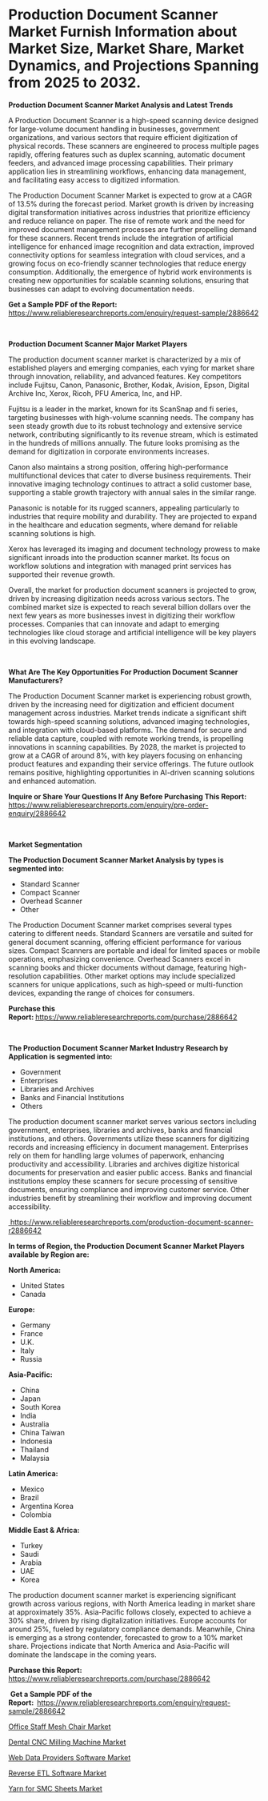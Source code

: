 <p><h1>Production Document Scanner Market Furnish Information about Market Size, Market Share, Market Dynamics, and Projections Spanning from 2025 to 2032.</h1></p><p><strong>Production Document Scanner Market Analysis and Latest Trends</strong></p>
<p><p>A Production Document Scanner is a high-speed scanning device designed for large-volume document handling in businesses, government organizations, and various sectors that require efficient digitization of physical records. These scanners are engineered to process multiple pages rapidly, offering features such as duplex scanning, automatic document feeders, and advanced image processing capabilities. Their primary application lies in streamlining workflows, enhancing data management, and facilitating easy access to digitized information.</p><p>The Production Document Scanner Market is expected to grow at a CAGR of 13.5% during the forecast period. Market growth is driven by increasing digital transformation initiatives across industries that prioritize efficiency and reduce reliance on paper. The rise of remote work and the need for improved document management processes are further propelling demand for these scanners. Recent trends include the integration of artificial intelligence for enhanced image recognition and data extraction, improved connectivity options for seamless integration with cloud services, and a growing focus on eco-friendly scanner technologies that reduce energy consumption. Additionally, the emergence of hybrid work environments is creating new opportunities for scalable scanning solutions, ensuring that businesses can adapt to evolving documentation needs.</p></p>
<p><strong>Get a Sample PDF of the Report:&nbsp;</strong> <a href="https://www.reliableresearchreports.com/enquiry/request-sample/2886642?utm_campaign=83&utm_medium=2&utm_source=Github&utm_content=ia&utm_term=13032025&utm_id=production-document-scanner">https://www.reliableresearchreports.com/enquiry/request-sample/2886642</a></p>
<p>&nbsp;</p>
<p><strong>Production Document Scanner Major Market Players</strong></p>
<p><p>The production document scanner market is characterized by a mix of established players and emerging companies, each vying for market share through innovation, reliability, and advanced features. Key competitors include Fujitsu, Canon, Panasonic, Brother, Kodak, Avision, Epson, Digital Archive Inc, Xerox, Ricoh, PFU America, Inc, and HP.</p><p>Fujitsu is a leader in the market, known for its ScanSnap and fi series, targeting businesses with high-volume scanning needs. The company has seen steady growth due to its robust technology and extensive service network, contributing significantly to its revenue stream, which is estimated in the hundreds of millions annually. The future looks promising as the demand for digitization in corporate environments increases.</p><p>Canon also maintains a strong position, offering high-performance multifunctional devices that cater to diverse business requirements. Their innovative imaging technology continues to attract a solid customer base, supporting a stable growth trajectory with annual sales in the similar range.</p><p>Panasonic is notable for its rugged scanners, appealing particularly to industries that require mobility and durability. They are projected to expand in the healthcare and education segments, where demand for reliable scanning solutions is high.</p><p>Xerox has leveraged its imaging and document technology prowess to make significant inroads into the production scanner market. Its focus on workflow solutions and integration with managed print services has supported their revenue growth.</p><p>Overall, the market for production document scanners is projected to grow, driven by increasing digitization needs across various sectors. The combined market size is expected to reach several billion dollars over the next few years as more businesses invest in digitizing their workflow processes. Companies that can innovate and adapt to emerging technologies like cloud storage and artificial intelligence will be key players in this evolving landscape.</p></p>
<p>&nbsp;</p>
<p><strong>What Are The Key Opportunities For Production Document Scanner Manufacturers?</strong></p>
<p><p>The Production Document Scanner market is experiencing robust growth, driven by the increasing need for digitization and efficient document management across industries. Market trends indicate a significant shift towards high-speed scanning solutions, advanced imaging technologies, and integration with cloud-based platforms. The demand for secure and reliable data capture, coupled with remote working trends, is propelling innovations in scanning capabilities. By 2028, the market is projected to grow at a CAGR of around 8%, with key players focusing on enhancing product features and expanding their service offerings. The future outlook remains positive, highlighting opportunities in AI-driven scanning solutions and enhanced automation.</p></p>
<p><strong>Inquire or Share Your Questions If Any Before Purchasing This Report:</strong> <a href="https://www.reliableresearchreports.com/enquiry/pre-order-enquiry/2886642?utm_campaign=83&utm_medium=2&utm_source=Github&utm_content=ia&utm_term=13032025&utm_id=production-document-scanner">https://www.reliableresearchreports.com/enquiry/pre-order-enquiry/2886642</a></p>
<p>&nbsp;</p>
<p><strong>Market Segmentation</strong></p>
<p><strong>The Production Document Scanner Market Analysis by types is segmented into:</strong></p>
<p><ul><li>Standard Scanner</li><li>Compact Scanner</li><li>Overhead Scanner</li><li>Other</li></ul></p>
<p><p>The Production Document Scanner market comprises several types catering to different needs. Standard Scanners are versatile and suited for general document scanning, offering efficient performance for various sizes. Compact Scanners are portable and ideal for limited spaces or mobile operations, emphasizing convenience. Overhead Scanners excel in scanning books and thicker documents without damage, featuring high-resolution capabilities. Other market options may include specialized scanners for unique applications, such as high-speed or multi-function devices, expanding the range of choices for consumers.</p></p>
<p><strong>Purchase this Report:&nbsp;</strong><a href="https://www.reliableresearchreports.com/purchase/2886642?utm_campaign=83&utm_medium=2&utm_source=Github&utm_content=ia&utm_term=13032025&utm_id=production-document-scanner">https://www.reliableresearchreports.com/purchase/2886642</a></p>
<p>&nbsp;</p>
<p><strong>The Production Document Scanner Market Industry Research by Application is segmented into:</strong></p>
<p><ul><li>Government</li><li>Enterprises</li><li>Libraries and Archives</li><li>Banks and Financial Institutions</li><li>Others</li></ul></p>
<p><p>The production document scanner market serves various sectors including government, enterprises, libraries and archives, banks and financial institutions, and others. Governments utilize these scanners for digitizing records and increasing efficiency in document management. Enterprises rely on them for handling large volumes of paperwork, enhancing productivity and accessibility. Libraries and archives digitize historical documents for preservation and easier public access. Banks and financial institutions employ these scanners for secure processing of sensitive documents, ensuring compliance and improving customer service. Other industries benefit by streamlining their workflow and improving document accessibility.</p></p>
<p><a href="https://www.reliableresearchreports.com/production-document-scanner-r2886642?utm_campaign=83&utm_medium=2&utm_source=Github&utm_content=ia&utm_term=13032025&utm_id=production-document-scanner">&nbsp;https://www.reliableresearchreports.com/production-document-scanner-r2886642</a></p>
<p><strong>In terms of Region, the Production Document Scanner Market Players available by Region are:</strong></p>
<p>
    <p> <strong> North America: </strong>
        <ul>
            <li>United States</li>
            <li>Canada</li>
        </ul>
        </p> 
    <p> <strong> Europe: </strong>
        <ul>
            <li>Germany</li>
            <li>France</li>
            <li>U.K.</li>
            <li>Italy</li>
            <li>Russia</li>
        </ul>
        </p> 
    <p> <strong> Asia-Pacific: </strong>
        <ul>
            <li>China</li>
            <li>Japan</li>
            <li>South Korea</li>
            <li>India</li>
            <li>Australia</li>
            <li>China Taiwan</li>
            <li>Indonesia</li>
            <li>Thailand</li>
            <li>Malaysia</li>
        </ul>
        </p> 
    <p> <strong> Latin America: </strong>
        <ul>
            <li>Mexico</li>
            <li>Brazil</li>
            <li>Argentina Korea</li>
            <li>Colombia</li>
        </ul>
        </p> 
    <p> <strong> Middle East & Africa: </strong>
        <ul>
            <li>Turkey</li>
            <li>Saudi</li>
            <li>Arabia</li>
            <li>UAE</li>
            <li>Korea</li>
        </ul>
    </p>
    </p>
<p><p>The production document scanner market is experiencing significant growth across various regions, with North America leading in market share at approximately 35%. Asia-Pacific follows closely, expected to achieve a 30% share, driven by rising digitalization initiatives. Europe accounts for around 25%, fueled by regulatory compliance demands. Meanwhile, China is emerging as a strong contender, forecasted to grow to a 10% market share. Projections indicate that North America and Asia-Pacific will dominate the landscape in the coming years.</p></p>
<p><strong>Purchase this Report: </strong><a href="https://www.reliableresearchreports.com/purchase/2886642?utm_campaign=83&utm_medium=2&utm_source=Github&utm_content=ia&utm_term=13032025&utm_id=production-document-scanner">https://www.reliableresearchreports.com/purchase/2886642</a></p>
<p>&nbsp;<strong>Get a Sample PDF of the Report:&nbsp;&nbsp;</strong><a href="https://www.reliableresearchreports.com/enquiry/request-sample/2886642?utm_campaign=83&utm_medium=2&utm_source=Github&utm_content=ia&utm_term=13032025&utm_id=production-document-scanner">https://www.reliableresearchreports.com/enquiry/request-sample/2886642</a></p>
<p><strong></strong></p>
<p><p><a href="https://github.com/mokeleveisel/Market-Research-Report-List-1/blob/main/office-staff-mesh-chair-market.md?utm_campaign=83&utm_medium=2&utm_source=Github&utm_content=ia&utm_term=13032025&utm_id=production-document-scanner">Office Staff Mesh Chair Market</a></p><p><a href="https://github.com/abidomamen/Market-Research-Report-List-1/blob/main/dental-cnc-milling-machine-market.md?utm_campaign=83&utm_medium=2&utm_source=Github&utm_content=ia&utm_term=13032025&utm_id=production-document-scanner">Dental CNC Milling Machine Market</a></p><p><a href="https://github.com/baheraennika/Market-Research-Report-List-1/blob/main/web-data-providers-software-market.md?utm_campaign=83&utm_medium=2&utm_source=Github&utm_content=ia&utm_term=13032025&utm_id=production-document-scanner">Web Data Providers Software Market</a></p><p><a href="https://github.com/elroddrewspm/Market-Research-Report-List-1/blob/main/reverse-etl-software-market.md?utm_campaign=83&utm_medium=2&utm_source=Github&utm_content=ia&utm_term=13032025&utm_id=production-document-scanner">Reverse ETL Software Market</a></p><p><a href="https://github.com/adelanwkadua/Market-Research-Report-List-1/blob/main/yarn-for-smc-sheets-market.md?utm_campaign=83&utm_medium=2&utm_source=Github&utm_content=ia&utm_term=13032025&utm_id=production-document-scanner">Yarn for SMC Sheets Market</a></p></p>